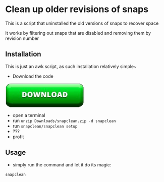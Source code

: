 # Clean up older revisions of snaps

This is a script that uninstalled the old versions of snaps to recover space

It works by filtering out snaps that are disabled and removing them by revision number

## Installation

This is just an awk script, as such installation relatively simple~
- Download the code

[![download](https://raw.githubusercontent.com/Fuseteam/linus-proof/main/images/download.png)](https://github.com/fuseteam/snapclean/releases/latest/download/snapclean.zip)

- open a terminal
- run `unzip Downloads/snapclean.zip -d snapclean`
- run `snapclean/snapclean setup`
- ???
- profit

## Usage

- simply run the command and let it do its magic:
```
snapclean
```
